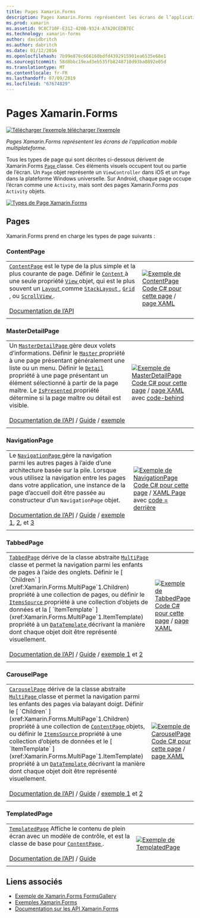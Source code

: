 ```yaml
---
title: Pages Xamarin.Forms
description: Pages Xamarin.Forms représentent les écrans de l’application mobile multiplateforme. Cet article répertorie les pages qui sont inclus dans Xamarin.Forms.
ms.prod: xamarin
ms.assetid: 9C8C710F-E312-420B-9324-A7A20CEDB7EC
ms.technology: xamarin-forms
author: davidbritch
ms.author: dabritch
ms.date: 01/12/2016
ms.openlocfilehash: 7b99e876c666160bdfd4392915901ea6535e68e1
ms.sourcegitcommit: 58d8bbc19ead3eb535fb8248710d93ba0892e05d
ms.translationtype: MT
ms.contentlocale: fr-FR
ms.lasthandoff: 07/09/2019
ms.locfileid: "67674829"
---
```

# <a name="xamarinforms-pages"></a>Pages Xamarin.Forms

[![Télécharger l’exemple](~/media/shared/download.png) télécharger l’exemple](https://developer.xamarin.com/samples/FormsGallery/)

_Pages Xamarin.Forms représentent les écrans de l’application mobile multiplateforme._

Tous les types de page qui sont décrites ci-dessous dérivent de Xamarin.Forms [ `Page` ](xref:Xamarin.Forms.Page) classe. Ces éléments visuels occupent tout ou partie de l’écran. Un `Page` objet représente un `ViewController` dans iOS et un `Page` dans la plateforme Windows universelle. Sur Android, chaque page occupe l’écran comme une `Activity`, mais sont des pages Xamarin.Forms *pas* `Activity` objets.

[![](pages-images/pages-sml.png "Types de Page Xamarin.Forms")](pages-images/pages.png#lightbox "Types de Page Xamarin.Forms")

## <a name="pages"></a>Pages

Xamarin.Forms prend en charge les types de page suivants :

<a name="contentPage" />

### <a name="contentpage"></a>ContentPage

|     |     |
| --- | --- |
| [`ContentPage`](xref:Xamarin.Forms.ContentPage) est le type de la plus simple et la plus courante de page. Définir le [ `Content` ](xref:Xamarin.Forms.ContentPage.Content) à une seule propriété [ `View` ](views.md) objet, qui est le plus souvent un [ `Layout` ](layouts.md) comme [ `StackLayout` ](layouts.md#stackLayout), [ `Grid` ](layouts.md#grid), ou [ `ScrollView` ](layouts.md#scrollView).<br /><br />[Documentation de l’API](xref:Xamarin.Forms.ContentPage) | [![Exemple de ContentPage](pages-images/ContentPage.png "ContentPage exemple")](pages-images/ContentPage-Large.png#lightbox "ContentPage exemple")<br />[Code C# pour cette page](https://github.com/xamarin/xamarin-forms-samples/blob/master/FormsGallery/FormsGallery/FormsGallery/CodeExamples/ContentPageDemoPage.cs) / [page XAML](https://github.com/xamarin/xamarin-forms-samples/blob/master/FormsGallery/FormsGallery/FormsGallery/XamlExamples/ContentPageDemoPage.xaml) |
|     |     |

### <a name="masterdetailpage"></a>MasterDetailPage

|     |     |
| --- | --- |
| Un [ `MasterDetailPage` ](xref:Xamarin.Forms.MasterDetailPage) gère deux volets d’informations. Définir le [ `Master` ](xref:Xamarin.Forms.MasterDetailPage.Master) propriété à une page présentant généralement une liste ou un menu. Définir le [ `Detail` ](xref:Xamarin.Forms.MasterDetailPage.Detail) propriété à une page présentant un élément sélectionné à partir de la page maître. Le [ `IsPresented` ](xref:Xamarin.Forms.MasterDetailPage.IsPresented) propriété détermine si la page maître ou détail est visible.<br /><br />[Documentation de l’API](xref:Xamarin.Forms.MasterDetailPage) / [Guide](~/xamarin-forms/app-fundamentals/navigation/master-detail-page.md) / [exemple](https://developer.xamarin.com/samples/xamarin-forms/Navigation/MasterDetailPage/) | [![Exemple de MasterDetailPage](pages-images/MasterDetailPage.png "MasterDetailPage exemple")](pages-images/MasterDetailPage-Large.png#lightbox "MasterDetailPage exemple")<br />[Code C# pour cette page](https://github.com/xamarin/xamarin-forms-samples/blob/master/FormsGallery/FormsGallery/FormsGallery/CodeExamples/MasterDetailPageDemoPage.cs) / [page XAML](https://github.com/xamarin/xamarin-forms-samples/blob/master/FormsGallery/FormsGallery/FormsGallery/XamlExamples/MasterDetailPageDemoPage.xaml) avec [code-behind](https://github.com/xamarin/xamarin-forms-samples/blob/master/FormsGallery/FormsGallery/FormsGallery/XamlExamples/MasterDetailPageDemoPage.xaml.cs) |
|     |     |

### <a name="navigationpage"></a>NavigationPage

|     |     |
| --- | --- |
| Le [ `NavigationPage` ](xref:Xamarin.Forms.NavigationPage) gère la navigation parmi les autres pages à l’aide d’une architecture basée sur la pile. Lorsque vous utilisez la navigation entre les pages dans votre application, une instance de la page d’accueil doit être passée au constructeur d’un `NavigationPage` objet.<br /><br />[Documentation de l’API](xref:Xamarin.Forms.NavigationPage) / [Guide](~/xamarin-forms/app-fundamentals/navigation/hierarchical.md) / [exemple 1](https://developer.xamarin.com/samples/xamarin-forms/Navigation/Hierarchical/), [2](https://developer.xamarin.com/samples/xamarin-forms/Navigation/PassingData/), et [3](https://developer.xamarin.com/samples/xamarin-forms/Navigation/LoginFlow/)  | [![Exemple de NavigationPage](pages-images/NavigationPage.png "NavigationPage exemple")](pages-images/NavigationPage-Large.png#lightbox "NavigationPage exemple")<br />[Code C# pour cette page](https://github.com/xamarin/xamarin-forms-samples/blob/master/FormsGallery/FormsGallery/FormsGallery/CodeExamples/NavigationPageDemoPage.cs) / [XAML Page](https://github.com/xamarin/xamarin-forms-samples/blob/master/FormsGallery/FormsGallery/FormsGallery/XamlExamples/NavigationPageDemoPage.xaml) avec [code = derrière](https://github.com/xamarin/xamarin-forms-samples/blob/master/FormsGallery/FormsGallery/FormsGallery/XamlExamples/NavigationPageDemoPage.xaml.cs) |
|     |     |

### <a name="tabbedpage"></a>TabbedPage

|     |     |
| --- | --- |
| [`TabbedPage`](xref:Xamarin.Forms.TabbedPage) dérive de la classe abstraite [ `MultiPage` ](xref:Xamarin.Forms.MultiPage`1) classe et permet la navigation parmi les enfants de pages à l’aide des onglets. Définir le [ `Children` ](xref:Xamarin.Forms.MultiPage`1.Children) propriété à une collection de pages, ou définir le [ `ItemsSource` ](xref:Xamarin.Forms.MultiPage`1.ItemsSource) propriété à une collection d’objets de données et la [ `ItemTemplate` ](xref:Xamarin.Forms.MultiPage`1.ItemTemplate) propriété à un [ `DataTemplate` ](xref:Xamarin.Forms.DataTemplate) décrivant la manière dont chaque objet doit être représenté visuellement.<br /><br />[Documentation de l’API](xref:Xamarin.Forms.TabbedPage) / [Guide](~/xamarin-forms/app-fundamentals/navigation/tabbed-page.md) / [exemple 1](https://developer.xamarin.com/samples/xamarin-forms/Navigation/TabbedPage/) et [2](https://developer.xamarin.com/samples/xamarin-forms/Navigation/TabbedPageWithNavigationPage) | [![Exemple de TabbedPage](pages-images/TabbedPage.png "TabbedPage exemple")](pages-images/TabbedPage-Large.png#lightbox "TabbedPage exemple")<br />[Code C# pour cette page](https://github.com/xamarin/xamarin-forms-samples/blob/master/FormsGallery/FormsGallery/FormsGallery/CodeExamples/TabbedPageDemoPage.cs) / [page XAML](https://github.com/xamarin/xamarin-forms-samples/blob/master/FormsGallery/FormsGallery/FormsGallery/XamlExamples/TabbedPageDemoPage.xaml) |
|     |     |

### <a name="carouselpage"></a>CarouselPage

|     |     |
| --- | --- |
| [`CarouselPage`](xref:Xamarin.Forms.CarouselPage) dérive de la classe abstraite [ `MultiPage` ](xref:Xamarin.Forms.MultiPage`1) classe et permet la navigation parmi les enfants des pages via balayant doigt. Définir le [ `Children` ](xref:Xamarin.Forms.MultiPage`1.Children) propriété à une collection de [ `ContentPage` ](#contentPage) objets, ou définir le [ `ItemsSource` ](xref:Xamarin.Forms.MultiPage`1.ItemsSource) propriété à une collection d’objets de données et le [ `ItemTemplate` ](xref:Xamarin.Forms.MultiPage`1.ItemTemplate) propriété à un [ `DataTemplate` ](xref:Xamarin.Forms.DataTemplate) décrivant la manière dont chaque objet doit être représenté visuellement.<br /><br />[Documentation de l’API](xref:Xamarin.Forms.CarouselPage) / [Guide](~/xamarin-forms/app-fundamentals/navigation/carousel-page.md) / [exemple 1](https://developer.xamarin.com/samples/xamarin-forms/Navigation/CarouselPage/) et [2](https://developer.xamarin.com/samples/xamarin-forms/Navigation/CarouselPageTemplate/) | [![Exemple de CarouselPage](pages-images/CarouselPage.png "CarouselPage exemple")](pages-images/CarouselPage-Large.png#lightbox "CarouselPage exemple")<br />[Code C# pour cette page](https://github.com/xamarin/xamarin-forms-samples/blob/master/FormsGallery/FormsGallery/FormsGallery/CodeExamples/CarouselPageDemoPage.cs) / [page XAML](https://github.com/xamarin/xamarin-forms-samples/blob/master/FormsGallery/FormsGallery/FormsGallery/XamlExamples/CarouselPageDemoPage.xaml) |
|     |     |

### <a name="templatedpage"></a>TemplatedPage

|     |     |
| --- | --- |
| [`TemplatedPage`](xref:Xamarin.Forms.TemplatedPage) Affiche le contenu de plein écran avec un modèle de contrôle, et est la classe de base pour [ `ContentPage` ](#contentPage).<br /><br />[Documentation de l’API](xref:Xamarin.Forms.TemplatedPage) / [Guide](~/xamarin-forms/app-fundamentals/templates/control-templates/index.md) | [![Exemple de TemplatedPage](pages-images/TemplatedPage.png "TemplatedPage exemple")](pages-images/TemplatedPage.png "TemplatedPage exemple") |
|     |     |

## <a name="related-links"></a>Liens associés

- [Exemple de Xamarin.Forms FormsGallery](https://developer.xamarin.com/samples/xamarin-forms/FormsGallery/)
- [Exemples Xamarin.Forms](https://developer.xamarin.com/samples/xamarin-forms/all/)
- [Documentation sur les API Xamarin.Forms](https://docs.microsoft.com/dotnet/api/xamarin.forms?view=xamarin-forms)
